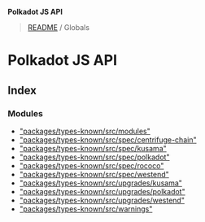 **Polkadot JS API**

> [README](README.md) / Globals

# Polkadot JS API

## Index

### Modules

* ["packages/types-known/src/modules"](modules/_packages_types_known_src_modules_.md)
* ["packages/types-known/src/spec/centrifuge-chain"](modules/_packages_types_known_src_spec_centrifuge_chain_.md)
* ["packages/types-known/src/spec/kusama"](modules/_packages_types_known_src_spec_kusama_.md)
* ["packages/types-known/src/spec/polkadot"](modules/_packages_types_known_src_spec_polkadot_.md)
* ["packages/types-known/src/spec/rococo"](modules/_packages_types_known_src_spec_rococo_.md)
* ["packages/types-known/src/spec/westend"](modules/_packages_types_known_src_spec_westend_.md)
* ["packages/types-known/src/upgrades/kusama"](modules/_packages_types_known_src_upgrades_kusama_.md)
* ["packages/types-known/src/upgrades/polkadot"](modules/_packages_types_known_src_upgrades_polkadot_.md)
* ["packages/types-known/src/upgrades/westend"](modules/_packages_types_known_src_upgrades_westend_.md)
* ["packages/types-known/src/warnings"](modules/_packages_types_known_src_warnings_.md)
